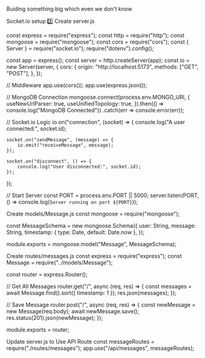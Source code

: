 Buiding something big which even we don't know 

Socket.io setup
2️⃣ Create server.js

const express = require("express");
const http = require("http");
const mongoose = require("mongoose");
const cors = require("cors");
const { Server } = require("socket.io");
require("dotenv").config();

const app = express();
const server = http.createServer(app);
const io = new Server(server, {
    cors: {
        origin: "http://localhost:5173",
        methods: ["GET", "POST"],
    },
});

// Middleware
app.use(cors());
app.use(express.json());

// MongoDB Connection
mongoose.connect(process.env.MONGO_URI, {
    useNewUrlParser: true,
    useUnifiedTopology: true,
}).then(() => console.log("MongoDB Connected"))
  .catch(err => console.error(err));

// Socket.io Logic
io.on("connection", (socket) => {
    console.log("A user connected:", socket.id);

    socket.on("sendMessage", (message) => {
        io.emit("receiveMessage", message);
    });

    socket.on("disconnect", () => {
        console.log("User disconnected:", socket.id);
    });
});

// Start Server
const PORT = process.env.PORT || 5000;
server.listen(PORT, () => console.log(`Server running on port ${PORT}`));

Create models/Message.js
const mongoose = require("mongoose");

const MessageSchema = new mongoose.Schema({
    user: String,
    message: String,
    timestamp: { type: Date, default: Date.now },
});

module.exports = mongoose.model("Message", MessageSchema);

Create routes/messages.js
const express = require("express");
const Message = require("../models/Message");

const router = express.Router();

// Get All Messages
router.get("/", async (req, res) => {
    const messages = await Message.find().sort({ timestamp: 1 });
    res.json(messages);
});

// Save Message
router.post("/", async (req, res) => {
    const newMessage = new Message(req.body);
    await newMessage.save();
    res.status(201).json(newMessage);
});

module.exports = router;

Update server.js to Use API Route
const messageRoutes = require("./routes/messages");
app.use("/api/messages", messageRoutes);

